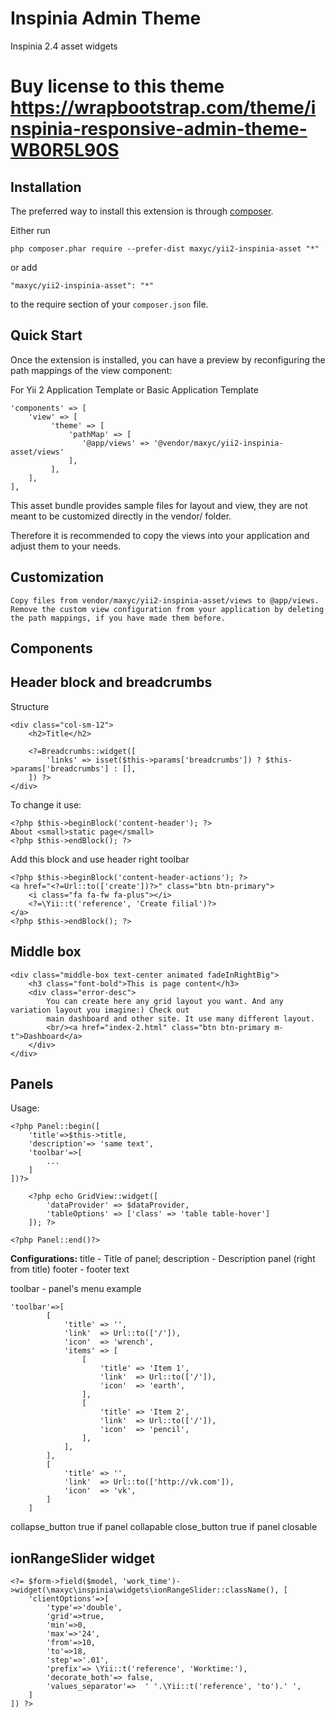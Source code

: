 Inspinia Admin Theme
====================
Inspinia 2.4 asset widgets

Buy license to this theme https://wrapbootstrap.com/theme/inspinia-responsive-admin-theme-WB0R5L90S
===

Installation
------------

The preferred way to install this extension is through [composer](http://getcomposer.org/download/).

Either run

```
php composer.phar require --prefer-dist maxyc/yii2-inspinia-asset "*"
```

or add

```
"maxyc/yii2-inspinia-asset": "*"
```

to the require section of your `composer.json` file.


Quick Start
-----------

Once the extension is installed, you can have a preview by reconfiguring the path mappings of the view component:

For Yii 2 Application Template or Basic Application Template

```
'components' => [
    'view' => [
         'theme' => [
             'pathMap' => [
                '@app/views' => '@vendor/maxyc/yii2-inspinia-asset/views'
             ],
         ],
    ],
],
```

This asset bundle provides sample files for layout and view, they are not meant to be customized directly in the vendor/ folder.

Therefore it is recommended to copy the views into your application and adjust them to your needs.

Customization
-------------

    Copy files from vendor/maxyc/yii2-inspinia-asset/views to @app/views.
    Remove the custom view configuration from your application by deleting the path mappings, if you have made them before.
    
Components
----------

Header block and breadcrumbs
---

Structure

```
<div class="col-sm-12">
    <h2>Title</h2>

    <?=Breadcrumbs::widget([
        'links' => isset($this->params['breadcrumbs']) ? $this->params['breadcrumbs'] : [],
    ]) ?>
</div>
```

To change it use:

```
<?php $this->beginBlock('content-header'); ?>
About <small>static page</small>
<?php $this->endBlock(); ?>
```

Add this block and use header right toolbar

```
<?php $this->beginBlock('content-header-actions'); ?>
<a href="<?=Url::to(['create'])?>" class="btn btn-primary">
    <i class="fa fa-fw fa-plus"></i>
    <?=\Yii::t('reference', 'Create filial')?>
</a>
<?php $this->endBlock(); ?>
```


Middle box
---
```
<div class="middle-box text-center animated fadeInRightBig">
    <h3 class="font-bold">This is page content</h3>
    <div class="error-desc">
        You can create here any grid layout you want. And any variation layout you imagine:) Check out
        main dashboard and other site. It use many different layout.
        <br/><a href="index-2.html" class="btn btn-primary m-t">Dashboard</a>
    </div>
</div>
```

Panels
---
Usage:
```
<?php Panel::begin([
    'title'=>$this->title,
    'description'=> 'same text',
    'toolbar'=>[
        ...
    ]
])?>

    <?php echo GridView::widget([
        'dataProvider' => $dataProvider,
        'tableOptions' => ['class' => 'table table-hover']
    ]); ?>
    
<?php Panel::end()?>
```

**Configurations:**
title  - Title of panel;
description - Description panel (right from title)
footer - footer text

toolbar - panel's menu
example
```
'toolbar'=>[
        [
            'title' => '',
            'link'  => Url::to(['/']),
            'icon'  => 'wrench',
            'items' => [
                [
                    'title' => 'Item 1',
                    'link'  => Url::to(['/']),
                    'icon'  => 'earth',
                ],
                [
                    'title' => 'Item 2',
                    'link'  => Url::to(['/']),
                    'icon'  => 'pencil',
                ],
            ],
        ],
        [
            'title' => '',
            'link'  => Url::to(['http://vk.com']),
            'icon'  => 'vk',
        ]
    ]
```

collapse_button  true if panel collapable
close_button     true if panel closable

ionRangeSlider widget
---
```
<?= $form->field($model, 'work_time')->widget(\maxyc\inspinia\widgets\ionRangeSlider::className(), [
    'clientOptions'=>[
        'type'=>'double',
        'grid'=>true,
        'min'=>0,
        'max'=>'24',
        'from'=>10,
        'to'=>18,
        'step'=>'.01',
        'prefix'=> \Yii::t('reference', 'Worktime:'),
        'decorate_both'=> false,
        'values_separator'=>  ' '.\Yii::t('reference', 'to').' ',
    ]
]) ?>
```